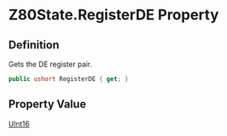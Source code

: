 # Z80State.RegisterDE Property
## Definition

Gets the DE register pair.

```c#
public ushort RegisterDE { get; }
```

## Property Value

[UInt16](https://learn.microsoft.com/en-gb/dotnet/api/System.UInt16)
